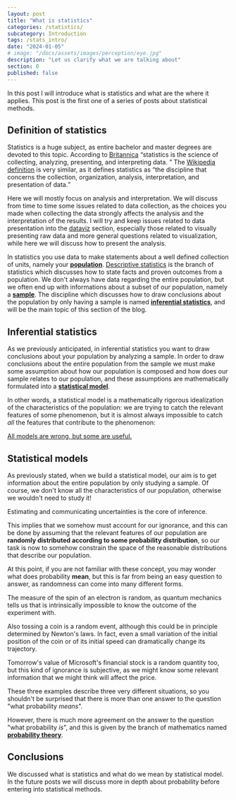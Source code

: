 ```yaml
---
layout: post
title: "What is statistics"
categories: /statistics/
subcategory: Introduction
tags: /stats_intro/
date: "2024-01-05"
# image: "/docs/assets/images/perception/eye.jpg"
description: "Let us clarify what we are talking about"
section: 0
published: false
---
```


In this post I will introduce what is statistics and what are
the where it applies.
This post is the first one of a series of posts about statistical methods.

## Definition of statistics

Statistics is a huge subject, as entire bachelor and master degrees are 
devoted to this topic.
According to [Britannica](https://www.britannica.com/science/statistics)
<q>statistics is the science of collecting, analyzing, presenting, and interpreting data.
</q>
The [Wikipedia definition](https://en.wikipedia.org/wiki/Statistics) is very similar, as it defines statistics as
<q>the discipline that concerns the collection, organization, analysis,
interpretation, and presentation of data.</q>

Here we will mostly focus on analysis and interpretation. We will discuss from time to time some issues related
to data collection, as the choices you made when collecting the data strongly affects the analysis and the interpretation
of the results.
I will try and keep issues related to data presentation into the [dataviz](/dataviz) section, especially those
related to visually presenting raw data and more general questions related to visualization,
while here we will discuss how to present the analysis.

In statistics you use data to make statements about a well defined collection of units, namely your
[**population**](https://en.wikipedia.org/wiki/Statistical_population).
[Descriptive statistics](https://en.wikipedia.org/wiki/Descriptive_statistics)
is the branch of statistics which discusses how to state facts and proven outcomes from a population.
We don't always have data regarding the entire population, but we often end up with informations
about a subset of our population, namely a [**sample**](https://en.wikipedia.org/wiki/Sampling_(statistics)).
The discipline which discusses how to draw conclusions about the population by only having a sample
is named [**inferential statistics**](https://en.wikipedia.org/wiki/Statistical_inference), and will be the main
topic of this section of the blog.

## Inferential statistics

As we previously anticipated, in inferential statistics you want to draw conclusions about your population
by analyzing a sample.
In order to draw conclusions about the entire population from the sample we must make some assumption about
how our population is composed and how does our sample relates to our population,
and these assumptions are mathematically formulated into a [**statistical model**](https://en.wikipedia.org/wiki/Statistical_model).

In other words, a statistical model is a mathematically rigorous idealization of the characteristics of the population:
we are trying to catch the relevant features of some phenomenon, but it is almost always impossible
to catch *all* the features that contribute to the phenomenon:

<div class='emphbox'>
<a href="https://en.wikipedia.org/wiki/All_models_are_wrong">
All models are wrong, but some are useful.
</a>
</div>

## Statistical models

As previously stated, when we build a statistical model, our aim is to get information
about the entire population by only studying a sample.
Of course, we don't know all the characteristics of our population,
otherwise we wouldn't need to study it!

<div class="emphbox">
Estimating and communicating uncertainties is the core of inference.
</div>

This implies that we somehow must account for our ignorance, and this can be done by 
assuming that the relevant features of our population are **randomly distributed
according to some probability distribution**, so our task is now to somehow constrain
the space of the reasonable distributions that describe our population.

At this point, if you are not familiar with these concept, you may wonder what does probability **mean**,
but this is far from being an easy question to answer,
as randomness can come into many different forms.

The measure of the spin of an electron is random, as quantum mechanics tells us that is intrinsically
impossible to know the outcome of the experiment with.

Also tossing a coin is a random event, although this could be in principle determined by Newton's laws.
In fact, even a small variation of the initial position of the coin or of its initial speed can dramatically change
its trajectory.

Tomorrow's value of Microsoft's financial stock is a random quantity too,
but this kind of ignorance is subjective, as we might know some relevant information
that we might think will affect the price.

These three examples describe three very different situations, so you shouldn't be surprised that
there is more than one answer to the question "what probability *means*".

However, there is much more agreement on the answer to the question "what probability *is*",
and this is given by the branch of mathematics named [**probability theory**](https://en.wikipedia.org/wiki/Probability_theory).

## Conclusions

We discussed what is statistics and what do we mean by statistical
model.
In the future posts we will discuss more in depth about probability
before entering into statistical methods.
